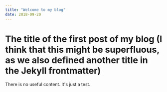 ```yaml
---
title: "Welcome to my blog"
date: 2018-09-20
---
```


# The title of the first post of my blog (I think that this might be superfluous, as we also defined another title in the Jekyll frontmatter)

There is no useful content. It's just a test.
